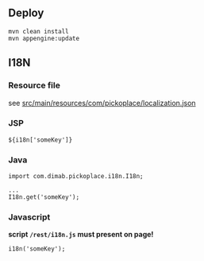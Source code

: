 ## Deploy

```
mvn clean install
mvn appengine:update
```


## I18N

### Resource file
see [src/main/resources/com/pickoplace/localization.json](src/main/resources/com/pickoplace/localization.json)

### JSP
```
${i18n['someKey']}
```

### Java
```
import com.dimab.pickoplace.i18n.I18n;

...
I18n.get('someKey');
```

### Javascript
**script `/rest/i18n.js` must present on page!**

```
i18n('someKey');
```